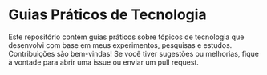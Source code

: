 # Guias Práticos de Tecnologia
Este repositório contém guias práticos sobre tópicos de tecnologia que desenvolvi com base em meus experimentos, pesquisas e estudos. 
Contribuições são bem-vindas! Se você tiver sugestões ou melhorias, fique à vontade para abrir uma issue ou enviar um pull request.

